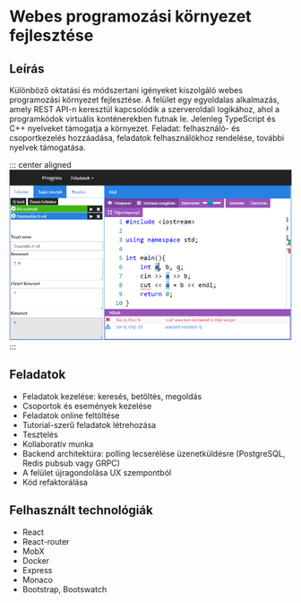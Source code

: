 # Webes programozási környezet fejlesztése

## Leírás

Különböző oktatási és módszertani igényeket kiszolgáló webes programozási környezet fejlesztése. A felület egy egyoldalas alkalmazás, amely REST API-n keresztül kapcsolódik a szerveroldali logikához, ahol a programkódok virtuális konténerekben futnak le. Jelenleg TypeScript és C++ nyelveket támogatja a környezet. Feladat: felhasználó- és csoportkezelés hozzáadása, feladatok felhasználókhoz rendelése, további nyelvek támogatása.

::: center aligned
![Képernyőkép a környezetről](assets/images/progenv.png)
:::

## Feladatok

- Feladatok kezelése: keresés, betöltés, megoldás
- Csoportok és események kezelése
- Feladatok online feltöltése
- Tutorial-szerű feladatok létrehozása
- Tesztelés
- Kollaboratív munka
- Backend architektúra: polling lecserélése üzenetküldésre (PostgreSQL, Redis pubsub vagy GRPC)
- A felület újragondolása UX szempontból
- Kód refaktorálása

## Felhasznált technológiák

* React
* React-router
* MobX
* Docker
* Express
* Monaco
* Bootstrap, Bootswatch